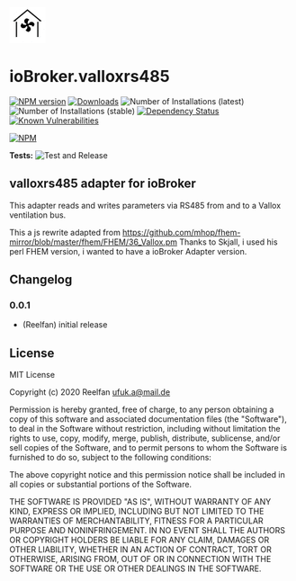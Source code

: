![Logo](admin/valloxrs485.png)
# ioBroker.valloxrs485

[![NPM version](http://img.shields.io/npm/v/iobroker.valloxrs485.svg)](https://www.npmjs.com/package/iobroker.valloxrs485)
[![Downloads](https://img.shields.io/npm/dm/iobroker.valloxrs485.svg)](https://www.npmjs.com/package/iobroker.valloxrs485)
![Number of Installations (latest)](http://iobroker.live/badges/valloxrs485-installed.svg)
![Number of Installations (stable)](http://iobroker.live/badges/valloxrs485-stable.svg)
[![Dependency Status](https://img.shields.io/david/Reelfan/iobroker.valloxrs485.svg)](https://david-dm.org/Reelfan/iobroker.valloxrs485)
[![Known Vulnerabilities](https://snyk.io/test/github/Reelfan/ioBroker.valloxrs485/badge.svg)](https://snyk.io/test/github/Reelfan/ioBroker.valloxrs485)

[![NPM](https://nodei.co/npm/iobroker.valloxrs485.png?downloads=true)](https://nodei.co/npm/iobroker.valloxrs485/)

**Tests:** ![Test and Release](https://github.com/Reelfan/ioBroker.valloxrs485/workflows/Test%20and%20Release/badge.svg)

## valloxrs485 adapter for ioBroker

This adapter reads and writes parameters via RS485 from and to a Vallox ventilation bus.

This a js rewrite adapted from https://github.com/mhop/fhem-mirror/blob/master/fhem/FHEM/36_Vallox.pm
Thanks to Skjall, i used his perl FHEM version, i wanted to have a ioBroker Adapter version.


## Changelog

### 0.0.1
* (Reelfan) initial release

## License
MIT License

Copyright (c) 2020 Reelfan <ufuk.a@mail.de>

Permission is hereby granted, free of charge, to any person obtaining a copy
of this software and associated documentation files (the "Software"), to deal
in the Software without restriction, including without limitation the rights
to use, copy, modify, merge, publish, distribute, sublicense, and/or sell
copies of the Software, and to permit persons to whom the Software is
furnished to do so, subject to the following conditions:

The above copyright notice and this permission notice shall be included in all
copies or substantial portions of the Software.

THE SOFTWARE IS PROVIDED "AS IS", WITHOUT WARRANTY OF ANY KIND, EXPRESS OR
IMPLIED, INCLUDING BUT NOT LIMITED TO THE WARRANTIES OF MERCHANTABILITY,
FITNESS FOR A PARTICULAR PURPOSE AND NONINFRINGEMENT. IN NO EVENT SHALL THE
AUTHORS OR COPYRIGHT HOLDERS BE LIABLE FOR ANY CLAIM, DAMAGES OR OTHER
LIABILITY, WHETHER IN AN ACTION OF CONTRACT, TORT OR OTHERWISE, ARISING FROM,
OUT OF OR IN CONNECTION WITH THE SOFTWARE OR THE USE OR OTHER DEALINGS IN THE
SOFTWARE.